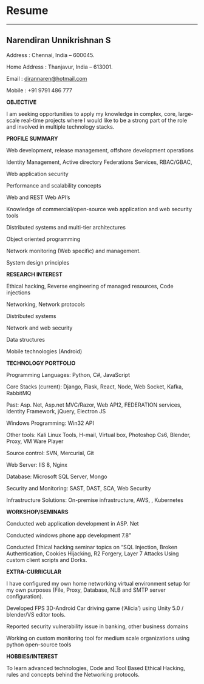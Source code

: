 # Resume
---------------

## Narendiran Unnikrishnan S

Address	: Chennai, India – 600045.

Home Address	: Thanjavur, India – 613001. 

Email     : dirannaren@hotmail.com   

Mobile : +91 9791 486 777


**OBJECTIVE**

I am seeking opportunities to apply my knowledge in complex, core, large-scale real-time projects where I would like to be a strong part of the role and involved in multiple technology stacks.


**PROFILE SUMMARY**

Web development, release management, offshore development operations

Identity Management, Active directory Federations Services, RBAC/GBAC, 

Web application security

Performance and scalability concepts 

Web and REST Web API’s 

Knowledge of commercial/open-source web application and web security tools 

Distributed systems and multi-tier architectures 

Object oriented programming 

Network monitoring (Web specific) and management. 

System design principles 


**RESEARCH INTEREST**

Ethical hacking, Reverse engineering of managed resources, Code injections 

Networking, Network protocols  

Distributed systems 

Network and web security 

Data structures 

Mobile technologies (Android) 


**TECHNOLOGY PORTFOLIO**

Programming Languages:  Python, C#, JavaScript 

Core Stacks (current): Django, Flask, React, Node, Web Socket, Kafka, RabbitMQ

Past:  Asp. Net, Asp.net MVC/Razor, Web API2, FEDERATION services, Identity Framework, jQuery, Electron JS 

Windows Programming: Win32 API  

Other tools:  Kali Linux Tools, H-mail, Virtual box, Photoshop Cs6, Blender, Proxy, VM Ware Player 

Source control:  SVN, Mercurial, Git 

Web Server:  IIS 8, Nginx 

Database:  Microsoft SQL Server, Mongo 

Security and Monitoring: SAST, DAST, SCA, Web Security 

Infrastructure Solutions: On-premise infrastructure, AWS, , Kubernetes

 
**WORKSHOP/SEMINARS**

Conducted web application development in ASP. Net  

Conducted windows phone app development 7.8”  

Conducted Ethical hacking seminar topics on “SQL Injection, Broken Authentication, Cookies Hijacking, R2 Forgery, Layer 7 Attacks Using custom client scripts and Dorks. 

 

**EXTRA-CURRICULAR** 

I have configured my own home networking virtual environment setup for my own purposes (File, Proxy, Database, NLB and SMTP server configuration). 

Developed FPS 3D-Android Car driving game (‘Alicia’) using Unity 5.0 / blender/VS editor tools. 

Reported security vulnerability issue in banking, other business domains 

Working on custom monitoring tool for medium scale organizations using python open-source tools 

 

**HOBBIES/INTEREST** 

To learn advanced technologies, Code and Tool Based Ethical Hacking, rules and concepts behind the Networking protocols. 
